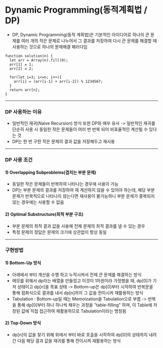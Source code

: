 # Dynamic Programming(동적계획법 / DP)
- DP, Dynamic Programming(동적 계획법)은 기본적인 아이디어로 하나의 큰 문제를 여러 개의 작은 문제로 나누어서 그 결과를 저장하여 다시 큰 문제를 해결할 때 사용하는 것으로 하나의 문제해결 패러다임

```
function solution(n) {
  let arr = Array(n).fill(0);
  arr[1] = 1;
  arr[2] = 2;

  for(let i=3; i<=n; i++){
    arr[i] = (arr[i-1] + arr[i-2]) % 1234567;
  }
  return arr[n];
}
```

-----

### DP 사용하는 이유
- 일반적인 재귀(Naive Recursion) 방식 또한 DP와 매우 유사 -> 일반적인 재귀를 단순히 사용 시 동일한 작은 문제들이 여러 번 반복 되어 비효율적인 계산될 수 있다는 것
- DP는 한 번 구한 작은 문제의 결과 값을 저장해두고 재사용

-----

### DP 사용 조건
#### 1) Overlapping Subproblems(겹치는 부분 문제)
- 동일한 작은 문제들이 반복하여 나타나는 경우에 사용이 가능
- DP는 부분 문제의 결과를 저장하여 재 계산하지 않을 수 있어야 하는데, 해당 부분 문제가 반복적으로 나타나지 않는다면 재사용이 불가능하니 부분 문제가 중복되지 않는 경우에는 사용할 수 없음

#### 2) Optimal Substructure(최적 부분 구조)
- 부분 문제의 최적 결과 값을 사용해 전체 문제의 최적 결과를 낼 수 있는 경우
- 특정 문제의 정답은 문제의 크기에 상관없이 항상 동일

-----

### 구현방법
#### 1) Bottom-Up 방식
- 아래에서 부터 계산을 수행 하고 누적시켜서 전체 큰 문제를 해결하는 방식
- 메모를 위해서 dp라는 배열을 만들었고 이것이 1차원이라 가정했을 때, dp[0]가 기저 상태이고 dp[n]을 목표 상태 ->  Bottom-up은 dp[0]부터 시작하여 반복문을 통해 점화식으로 결과를 내서 dp[n]까지 그 값을 전이시켜 재활용하는 방식
- Tabulation : Bottom-up일 때는 Memoization을 Tabulation으로 부름 -> 반복을 통해 dp[0]부터 하나 하나씩 채우는 과정을 "table-filling" 하며, 이 Table에 저장된 값에 직접 접근하여 재활용하므로 Tabulation이라는 명칭됨


#### 2) Top-Down 방식
- dp[n]의 값을 찾기 위해 위에서 부터 바로 호출을 시작하여 dp[0]의 상태까지 내려간 다음 해당 결과 값을 재귀를 통해 전이시켜 재활용하는 방식
